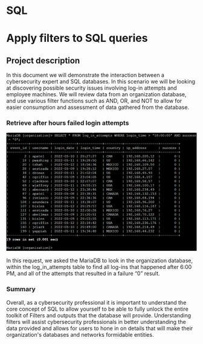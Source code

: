 # SQL
<!DOCTYPE html>
<html lang="en">
<body>
    <h1>Apply filters to SQL queries</h1>
    <h2>Project description</h2>
    <p>
        In this document we will demonstrate the interaction between a cybersecurity expert and SQL databases. In this scenario we will be looking at discovering possible security issues involving log-in attempts and employee machines. We will review data from an organization database, and use various filter functions such as AND, OR, and NOT to allow for easier consumption and assessment of data gathered from the database.
    </p>
    <h3>Retrieve after hours failed login attempts</h3>
    <img src="https://github.com/jagilmorProf/SQL/blob/main/Picture1.png">
    <p>
        In this request, we asked the MariaDB to look in the organization database, within the log_in_attempts table to find all log-ins that happened after 6:00 PM, and all of the attempts that resulted in a failure “0” result.
    </p>
    <!-- More content... -->
    <!-- Add additional sections following the same structure -->
    <h3>Summary</h3>
    <p>
        Overall, as a cybersecurity professional it is important to understand the core concept of SQL to allow yourself to be able to fully unlock the entire toolkit of Filters and outputs that the database will provide. Understanding filters will assist cybersecurity professionals in better understanding the data provided and allows for users to hone in on details that will make their organization's databases and networks formidable entities.
    </p>
</body>
</html>
